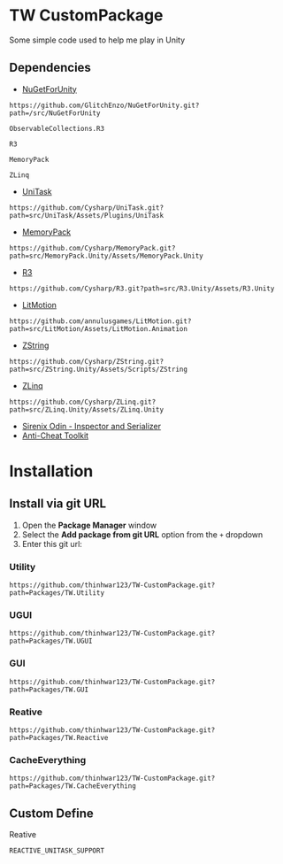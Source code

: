 # TW CustomPackage
Some simple code used to help me play in Unity

## Dependencies
- [NuGetForUnity](https://github.com/GlitchEnzo/NuGetForUnity)
```
https://github.com/GlitchEnzo/NuGetForUnity.git?path=/src/NuGetForUnity
```
```
ObservableCollections.R3
```
```
R3
```
```
MemoryPack
```
```
ZLinq
```
- [UniTask](https://github.com/Cysharp/UniTask)
```
https://github.com/Cysharp/UniTask.git?path=src/UniTask/Assets/Plugins/UniTask
```
- [MemoryPack](https://github.com/Cysharp/MemoryPack)
```
https://github.com/Cysharp/MemoryPack.git?path=src/MemoryPack.Unity/Assets/MemoryPack.Unity
```
- [R3](https://github.com/Cysharp/R3)
```
https://github.com/Cysharp/R3.git?path=src/R3.Unity/Assets/R3.Unity
```
- [LitMotion](https://github.com/annulusgames/LitMotion)
```
https://github.com/annulusgames/LitMotion.git?path=src/LitMotion/Assets/LitMotion.Animation
```
- [ZString](https://github.com/Cysharp/ZString)
```
https://github.com/Cysharp/ZString.git?path=src/ZString.Unity/Assets/Scripts/ZString
```
- [ZLinq](https://github.com/Cysharp/ZLinq?tab=readme-ov-file#unity)
```
https://github.com/Cysharp/ZLinq.git?path=src/ZLinq.Unity/Assets/ZLinq.Unity
```
- [Sirenix Odin - Inspector and Serializer](https://assetstore.unity.com/packages/tools/utilities/odin-inspector-and-serializer-89041)
- [Anti-Cheat Toolkit](https://assetstore.unity.com/packages/tools/utilities/anti-cheat-toolkit-2023-202695)

# Installation
## Install via git URL
1. Open the **Package Manager** window
2. Select the **Add package from git URL** option from the `+` dropdown
3. Enter this git url:

### Utility
```
https://github.com/thinhwar123/TW-CustomPackage.git?path=Packages/TW.Utility
```
### UGUI
```
https://github.com/thinhwar123/TW-CustomPackage.git?path=Packages/TW.UGUI
```
### GUI
```
https://github.com/thinhwar123/TW-CustomPackage.git?path=Packages/TW.GUI
```
### Reative
```
https://github.com/thinhwar123/TW-CustomPackage.git?path=Packages/TW.Reactive
```
### CacheEverything
```
https://github.com/thinhwar123/TW-CustomPackage.git?path=Packages/TW.CacheEverything
```
## Custom Define

Reative
```
REACTIVE_UNITASK_SUPPORT
```

